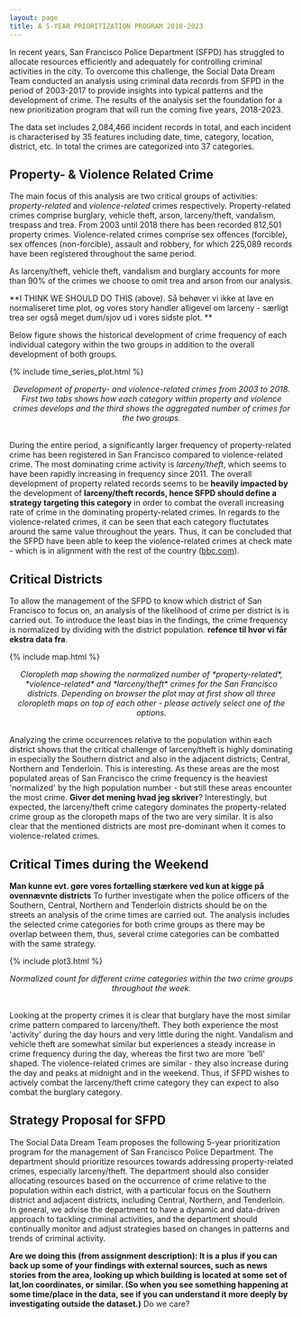 ```yaml
---
layout: page
title: A 5-YEAR PRIORITIZATION PROGRAM 2018-2023
---
```


In recent years, San Francisco Police Department (SFPD) has struggled to allocate resources efficiently and adequately for controlling criminal activities in the city.
To overcome this challenge, the Social Data Dream Team conducted an analysis using criminal data records from SFPD in the period of 2003-2017 to provide insights into typical patterns and the development of crime. The results of the analysis set the foundation for a new prioritization program that will run the coming five years, 2018-2023.

The data set includes 2,084,466 incident records in total, and each incident is characterised by 35 features including date, time, category, location, district, etc. In total the crimes are categorized into 37 categories.

## Property- & Violence Related Crime
The main focus of this analysis are two critical groups of activities: *property-related* and *violence-related* crimes respectively. Property-related crimes comprise burglary, vehicle theft, arson, larceny/theft, vandalism, trespass and trea. From 2003 until 2018 there has been recorded 812,501 property crimes. Violence-related crimes comprise sex offences (forcible), sex offences (non-forcible), assault and robbery, for which 225,089 records have been registered throughout the same period.

As larceny/theft, vehicle theft, vandalism and burglary accounts for more than 90% of the crimes we choose to omit trea and arson from our analysis.

**I THINK WE SHOULD DO THIS (above). Så behøver vi ikke at lave en normaliseret time plot, og vores story handler alligevel om larceny - særligt trea ser også meget dum/sjov ud i vores sidste plot. **

Below figure shows the historical development of crime frequency of each individual category within the two groups in addition to the overall development of both groups.

{% include time_series_plot.html %}
<center> <em> Development of property- and violence-related crimes from 2003 to 2018. First two tabs shows how each category within property and violence crimes develops and the third shows the aggregated number of crimes for the two groups. </em> </center><br>


During the entire period, a significantly larger frequency of property-related crime has been registered in San Francisco compared to violence-related crime. The most dominating crime activity is *larceny/theft*, which seems to have been rapidly increasing in frequency since 2011. The overall development of property related records seems to be **heavily impacted by** the development of **larceny/theft records, hence SFPD should define a strategy targeting this category** in order to combat the overall increasing rate of crime in the dominating property-related crimes.  In regards to the violence-related crimes, it can be seen that each category fluctutates around the same value throughout the years. Thus, it can be concluded that the SFPD have been able to keep the violence-related crimes at check mate - which is in alignment with the rest of the country ([bbc.com](https://www.bbc.com/news/57581270)).



## Critical Districts
To allow the management of the SFPD to know which district of San Francisco to focus on, an analysis of the likelihood of crime per district is is carried out. To introduce the least bias in the findings, the crime frequency is normalized by dividing with the district population. **refence til hvor vi får ekstra data fra**.


{% include map.html %}
<center> <em> Cloropleth map showing the normalized number of *property-related*, *violence-related* and *larceny/theft* crimes for the San Francisco districts. Depending on browser the plot may at first show all three cloropleth maps on top of each other - please actively select one of the options. </em> </center><br>


Analyzing the crime occurrences relative to the population within each district shows that the critical challenge of larceny/theft is highly dominating in especially the Southern district and also in the adjacent districts; Central, Northern and Tenderloin. This is interesting. As these areas are the most populated areas of San Francisco the crime frequency is the heaviest 'normalized' by the high population number - but still these areas encounter the most crime. **Giver det mening hvad jeg skriver**? Interestingly, but expected, the larceny/theft crime category dominates the property-related crime group as the cloropeth maps of the two are very similar. It is also clear that the mentioned districts are most pre-dominant when it comes to violence-related crimes.

## Critical Times during the Weekend
**Man kunne evt. gøre vores fortælling stærkere ved kun at kigge på ovennævnte districts**
To further investigate when the police officers of the Southern, Central, Northern and Tenderloin districts should be on the streets an analysis of the crime times are carried out. The analysis includes the selected crime categories for both crime groups as there may be overlap between them, thus, several crime categories can be combatted with the same strategy.


{% include plot3.html %}
<center> <em> Normalized count for different crime categories within the two crime groups throughout the week. </em> </center><br>

Looking at the property crimes it is clear that burglary have the most similar crime pattern compared to larceny/theft. They both experience the most 'activity' during the day hours and very little during the night. Vandalism and vehicle theft are somewhat similar but experiences a steady increase in crime frequency during the day, whereas the first two are more 'bell' shaped. The violence-related crimes are similar - they also increase during the day and peaks at midnight and in the weekend. Thus, if SFPD wishes to actively combat the larceny/theft crime category they can expect to also combat the burglary category.




## Strategy Proposal for SFPD

The Social Data Dream Team proposes the following 5-year prioritization program for the management of San Francisco Police Department. The department should prioritize resources towards addressing property-related crimes, especially larceny/theft. The department should also consider allocating resources based on the occurrence of crime relative to the population within each district, with a particular focus on the Southern district and adjacent districts, including Central, Northern, and Tenderloin. In general, we advise the department to have a dynamic and data-driven approach to tackling criminal activities, and the department should continually monitor and adjust strategies based on changes in patterns and trends of criminal activity.


**Are we doing this (from assignment description): It is a plus if you can back up some of your findings with external sources, such as news stories from the area, looking up which building is located at some set of lat,lon coordinates, or similar. (So when you see something happening at some time/place in the data, see if you can understand it more deeply by investigating outside the dataset.)** Do we care?
